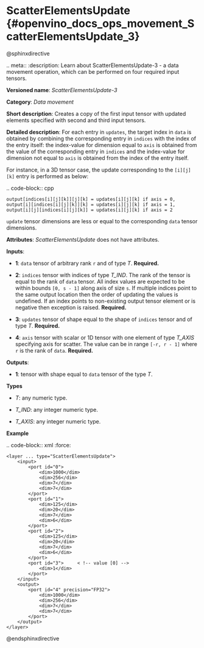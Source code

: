 # ScatterElementsUpdate {#openvino_docs_ops_movement_ScatterElementsUpdate_3}

@sphinxdirective

.. meta::
  :description: Learn about ScatterElementsUpdate-3 - a data movement operation, which can be 
                performed on four required input tensors.

**Versioned name**: *ScatterElementsUpdate-3*

**Category**: *Data movement*

**Short description**: Creates a copy of the first input tensor with updated elements specified with second and third input tensors.

**Detailed description**: For each entry in ``updates``, the target index in ``data`` is obtained by combining the corresponding entry in
``indices`` with the index of the entry itself: the index-value for dimension equal to ``axis`` is obtained from the value of the corresponding entry in
``indices`` and the index-value for dimension not equal to ``axis`` is obtained from the index of the entry itself.

For instance, in a 3D tensor case, the update corresponding to the ``[i][j][k]`` entry is performed as below:

.. code-block:: cpp

    output[indices[i][j][k]][j][k] = updates[i][j][k] if axis = 0,
    output[i][indices[i][j][k]][k] = updates[i][j][k] if axis = 1,
    output[i][j][indices[i][j][k]] = updates[i][j][k] if axis = 2


``update`` tensor dimensions are less or equal to the corresponding ``data`` tensor dimensions.

**Attributes**: *ScatterElementsUpdate* does not have attributes.

**Inputs**:

*   **1**: ``data`` tensor of arbitrary rank ``r`` and of type *T*. **Required.**

*   **2**: ``indices`` tensor with indices of type *T_IND*. The rank of the tensor is equal to the rank of ``data`` tensor. All index values are expected to be within bounds ``[0, s - 1]`` along axis of size ``s``. If multiple indices point to the
same output location then the order of updating the values is undefined. If an index points to non-existing output
tensor element or is negative then exception is raised. **Required.**

*   **3**: ``updates`` tensor of shape equal to the shape of ``indices`` tensor and of type *T*. **Required.**

*   **4**: ``axis`` tensor with scalar or 1D tensor with one element of type *T_AXIS* specifying axis for scatter.
The value can be in range ``[-r, r - 1]`` where ``r`` is the rank of ``data``. **Required.**

**Outputs**:

*   **1**: tensor with shape equal to ``data`` tensor of the type *T*.

**Types**

* *T*: any numeric type.

* *T_IND*: any integer numeric type.

* *T_AXIS*: any integer numeric type.

**Example**

.. code-block:: xml
   :force:

    <layer ... type="ScatterElementsUpdate">
        <input>
            <port id="0">
                <dim>1000</dim>
                <dim>256</dim>
                <dim>7</dim>
                <dim>7</dim>
            </port>
            <port id="1">
                <dim>125</dim>
                <dim>20</dim>
                <dim>7</dim>
                <dim>6</dim>
            </port>
            <port id="2">
                <dim>125</dim>
                <dim>20</dim>
                <dim>7</dim>
                <dim>6</dim>
            </port>
            <port id="3">     < !-- value [0] -->
                <dim>1</dim>
            </port>
        </input>
        <output>
            <port id="4" precision="FP32">
                <dim>1000</dim>
                <dim>256</dim>
                <dim>7</dim>
                <dim>7</dim>
            </port>
        </output>
    </layer>

@endsphinxdirective

